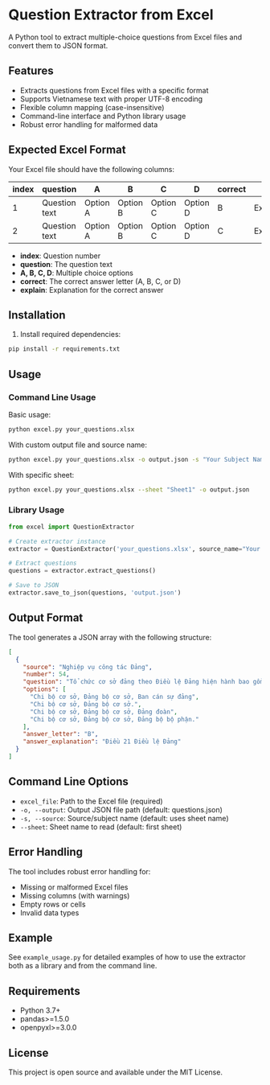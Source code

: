 # Question Extractor from Excel

A Python tool to extract multiple-choice questions from Excel files and convert them to JSON format.

## Features

- Extracts questions from Excel files with a specific format
- Supports Vietnamese text with proper UTF-8 encoding
- Flexible column mapping (case-insensitive)
- Command-line interface and Python library usage
- Robust error handling for malformed data

## Expected Excel Format

Your Excel file should have the following columns:

| index | question | A | B | C | D | correct | explain |
|-------|----------|---|---|---|---|---------|---------|
| 1 | Question text | Option A | Option B | Option C | Option D | B | Explanation |
| 2 | Question text | Option A | Option B | Option C | Option D | C | Explanation |

- **index**: Question number
- **question**: The question text
- **A, B, C, D**: Multiple choice options
- **correct**: The correct answer letter (A, B, C, or D)
- **explain**: Explanation for the correct answer

## Installation

1. Install required dependencies:
```bash
pip install -r requirements.txt
```

## Usage

### Command Line Usage

Basic usage:
```bash
python excel.py your_questions.xlsx
```

With custom output file and source name:
```bash
python excel.py your_questions.xlsx -o output.json -s "Your Subject Name"
```

With specific sheet:
```bash
python excel.py your_questions.xlsx --sheet "Sheet1" -o output.json
```

### Library Usage

```python
from excel import QuestionExtractor

# Create extractor instance
extractor = QuestionExtractor('your_questions.xlsx', source_name="Your Subject")

# Extract questions
questions = extractor.extract_questions()

# Save to JSON
extractor.save_to_json(questions, 'output.json')
```

## Output Format

The tool generates a JSON array with the following structure:

```json
[
  {
    "source": "Nghiệp vụ công tác Đảng",
    "number": 54,
    "question": "Tổ chức cơ sở đảng theo Điều lệ Đảng hiện hành bao gồm:",
    "options": [
      "Chi bộ cơ sở, Đảng bộ cơ sở, Ban cán sự đảng",
      "Chi bộ cơ sở, Đảng bộ cơ sở.",
      "Chi bộ cơ sở, Đảng bộ cơ sở, Đảng đoàn",
      "Chi bộ cơ sở, Đảng bộ cơ sở, Đảng bộ bộ phận."
    ],
    "answer_letter": "B",
    "answer_explanation": "Điều 21 Điều lệ Đảng"
  }
]
```

## Command Line Options

- `excel_file`: Path to the Excel file (required)
- `-o, --output`: Output JSON file path (default: questions.json)
- `-s, --source`: Source/subject name (default: uses sheet name)
- `--sheet`: Sheet name to read (default: first sheet)

## Error Handling

The tool includes robust error handling for:
- Missing or malformed Excel files
- Missing columns (with warnings)
- Empty rows or cells
- Invalid data types

## Example

See `example_usage.py` for detailed examples of how to use the extractor both as a library and from the command line.

## Requirements

- Python 3.7+
- pandas>=1.5.0
- openpyxl>=3.0.0

## License

This project is open source and available under the MIT License.
